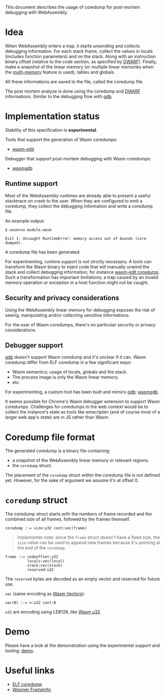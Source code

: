 This document describes the usage of coredump for post-mortem debugging with
WebAssembly.

# Idea

When WebAssembly enters a trap, it starts unwinding and collects debugging
information. For each stack frame, collect the values in locals (includes
function parameters) and on the stack. Along with an instruction binary offset
(relative to the code section, as specified by [DWARF]). Finally, make a
snapshot of the linear memory (or multiple linear memories when the
[multi-memory] feature is used), tables and globals.

All these informations are saved to the file, called the coredump file.

The post mortem analyze is done using the coredump and [DWARF] informations.
Similar to the debugging flow with [gdb].

# Implementation status

Stability of this specification is **experimental**.

Tools that support the generation of Wasm coredumps:
- [wasm-edit]

Debugger that support post-mortem debugging with Wasm coredumps:
- [wasmgdb]

## Runtime support

Most of the WebAssembly runtimes are already able to present a useful stacktrace
on crash to the user. When they are configured to emit a coredump, they collect
the debugging information and write a coredump file.

An example output:
```
$ wasmrun module.wasm

Exit 1: Uncaught RuntimeError: memory access out of bounds (core dumped).
``` 
A coredump file has been generated.

For experimenting, runtime support is not strictly necessary. A tools can
transform the Wasm binary to inject code that will manually unwind the stack and
collect debugging information, for instance [wasm-edit coredump]. Such a
transformation has important limitations; a trap caused by an invalid memory
operation or exception in a host function might not be caught.

## Security and privacy considerations

Using the WebAssembly linear memory for debugging exposes the risk of seeing,
manipulating and/or collecting sensitive informations.

For the user of Wasm coredumps, there's no particular security or privacy
considerations.

## Debugger support

[gdb] doesn't support Wasm coredump and it's unclear if it can. Wasm coredump
differ from ELF coredump in a few significant ways:
- Wasm semantics; usage of locals, globals and the stack.
- The process image is only the Wasm linear memory.
- etc.

For experimenting, a custom tool has been built and mimics [gdb]: [wasmgdb].

It seems possible for Chrome's Wasm debugger extension to support Wasm
coredumps.  Challenges for coredumps in the web context would be to collect the
instance's state as tools like emscripten (and of course most of a larger web
app's state) are in JS rather than Wasm.

# Coredump file format

The generated coredump is a binary file containing: 
- a snapshot of the WebAssembly linear memory or relevant regions.
- the `coredump` struct.

The placement of the `coredump` struct within the coredump file is not defined
yet. However, for the sake of argument we assume it's at offset 0.

# `coredump` struct

The coredump struct starts with the numbers of frame recorded and the combined
size of all frames, followed by the frames themself.

```
coredump ::= size:u32 cont:vec(frame)
```

> implementer note: since the `frame` struct doesn't have a fixed size, the
> `size` value can be used to append new frames because it's pointing at the end
> of the `coredump`.

```
frame ::= codeoffset:u32
          locals:vec(local)
          stack:vec(stack)
          reserved:u32
```

The `reserved` bytes are decoded as an empty vector and reserved for future use.

`vec` (same encoding as [Wasm Vectors]):
```
vec(B) ::= n:u32 cont:B
```

`u32` are encoding using LEB128, like [Wasm u32].

# Demo

Please have a look at the demonstration using the experimental support and
tooling: [demo].

# Useful links

- [ELF coredump]
- [Wasmer FrameInfo]

[Wasm Vectors]: https://webassembly.github.io/spec/core/binary/conventions.html#binary-vec
[ELF coredump]: https://www.gabriel.urdhr.fr/2015/05/29/core-file/
[Core dump on Wikipedia]: https://en.wikipedia.org/wiki/Core_dump
[gdb]: https://linux.die.net/man/1/gdb
[wasm-edit coredump]: https://github.com/xtuc/wasm-edit/blob/main/src/coredump.rs
[wasm-edit]: https://github.com/xtuc/wasm-edit
[wasmgdb]: https://github.com/xtuc/wasmgdb
[DWARF]: https://yurydelendik.github.io/webassembly-dwarf
[Wasmer FrameInfo]: https://docs.rs/wasmer/latest/wasmer/struct.FrameInfo.html
[Wasm u32]: https://webassembly.github.io/spec/core/binary/values.html#binary-int
[demo]: https://github.com/xtuc/wasmgdb/wiki/Demo
[multi-memory]: https://github.com/WebAssembly/multi-memory

